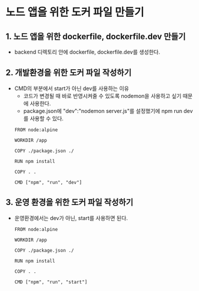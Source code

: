 # 노드 앱을 위한 도커 파일 만들기
## 1. 노드 앱을 위한 dockerfile, dockerfile.dev 만들기
- backend 디렉토리 안에 dockerfile, dockerfile.dev를 생성한다.

## 2. 개발환경을 위한 도커 파일 작성하기
- CMD의 부분에서 start가 아닌 dev를 사용하는 이유
    - 코드가 변경될 때 바로 반영시켜줄 수 있도록 nodemon을 사용하고 싶기 때문에 사용한다.
    - package.json에 "dev":"nodemon server.js"를 설정했기에 npm run dev를 사용할 수 있다.
    ```docker
    FROM node:alpine

    WORKDIR /app

    COPY ./package.json ./

    RUN npm install

    COPY . .

    CMD ["npm", "run", "dev"]
    ```
## 3. 운영 환경을 위한 도커 파일 작성하기
- 운영환경에서는 dev가 아닌, start를 사용하면 된다.
    ```docker
    FROM node:alpine

    WORKDIR /app

    COPY ./package.json ./

    RUN npm install

    COPY . .

    CMD ["npm", "run", "start"]
    ```